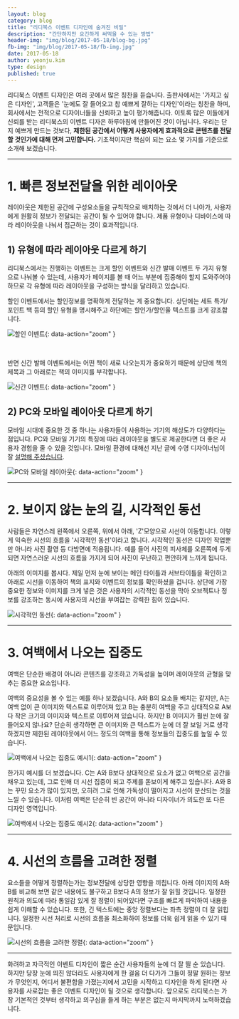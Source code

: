```yaml
---
layout: blog
category: blog
title: "리디북스 이벤트 디자인에 숨겨진 비밀"
description: "간단하지만 요긴하게 써먹을 수 있는 방법"
header-img: "img/blog/2017-05-18/blog-bg.jpg"
fb-img: "img/blog/2017-05-18/fb-img.jpg"
date: 2017-05-18
author: yeonju.kim
type: design
published: true
---
```


리디북스 이벤트 디자인은 여러 곳에서 많은 칭찬을 듣습니다. 출판사에서는 '가지고 싶은 디자인', 고객들은 '눈에도 잘 들어오고 참 예쁘게 잘하는 디자인'이라는 칭찬을 하며, 회사에서는 전적으로 디자이너들을 신뢰하고 높이 평가해줍니다. 이토록 많은 이들에게 신뢰를 받는 리디북스의 이벤트 디자은 하루아침에 만들어진 것이 아닙니다. 우리는 단지 예쁘게 만드는 것보다, **제한된 공간에서 어떻게 사용자에게 효과적으로 콘텐츠를 전달할 것인가에 대해 먼저 고민합니다.** 기초적이지만 핵심이 되는 요소 몇 가지를 기준으로 소개해 보겠습니다.

---

# 1. 빠른 정보전달을 위한 레이아웃

레이아웃은 제한된 공간에 구성요소들을 규칙적으로 배치하는 것에서 더 나아가, 사용자에게 원활히 정보가 전달되는 공간이 될 수 있어야 합니다. 제품 유형이나 디바이스에 따라 레이아웃을 나눠서 접근하는 것이 효과적입니다.

## 1) 유형에 따라 레이아웃 다르게 하기
리디북스에서는 진행하는 이벤트는 크게 할인 이벤트와 신간 발매 이벤트 두 가지 유형으로 나눠볼 수 있는데, 사용자가 페이지를 볼 때 어느 부분에 집중해야 할지 도와주어야 하므로 각 유형에 따라 레이아웃을 구성하는 방식을 달리하고 있습니다.

할인 이벤트에서는 할인정보를 명확하게 전달하는 게 중요합니다. 상단에는 세트 특가/포인트 백 등의 할인 유형을 명시해주고 하단에는 할인가/할인율 텍스트를 크게 강조합니다.

![할인 이벤트](/img/blog/2017-05-18/01.jpg){: data-action="zoom" }

<br>

반면 신간 발매 이벤트에서는 어떤 책이 새로 나오는지가 중요하기 때문에 상단에 책의 제목과 그 아래로는 책의 이미지를 부각합니다.

![신간 이벤트](/img/blog/2017-05-18/02.jpg){: data-action="zoom" }


## 2) PC와 모바일 레이아웃 다르게 하기
모바일 시대에 중요한 것 중 하나는 사용자들이 사용하는 기기의 해상도가 다양하다는 점입니다. PC와 모바일 기기의 특징에 따라 레이아웃을 별도로 제공한다면 더 좋은 사용자 경험을 줄 수 있을 것입니다. 모바일 환경에 대해선 지난 글에 수영 디자이너님이 잘 [설명해 주셨습니다](http://www.ridicorp.com/blog/2017/01/15/mobile-event/).

![PC와 모바일 레이아웃](/img/blog/2017-05-18/03.jpg){: data-action="zoom" }

---

# 2. 보이지 않는 눈의 길, 시각적인 동선

사람들은 자연스레 왼쪽에서 오른쪽, 위에서 아래, 'Z'모양으로 시선이 이동합니다. 이렇게 익숙한 시선의 흐름을 '시각적인 동선'이라고 합니다. 시각적인 동선은 디자인 작업뿐만 아니라 사진 촬영 등 다방면에 적용됩니다. 예를 들어 사진의 피사체를 오른쪽에 두게 되면 자연스러운 시선의 흐름을 가지게 되어 사진이 무난하고 편안하게 느끼게 됩니다.

아래의 이미지를 봅시다. 제일 먼저 눈에 보이는 메인 타이틀과 서브타이틀을 확인하고 아래로 시선을 이동하여 책의 표지와 이벤트의 정보를 확인하셨을 겁니다. 상단에 가장 중요한 정보와 이미지를 크게 넣은 것은 사용자의 시각적인 동선을 막아 오브젝트나 정보를 강조하는 동시에 사용자의 시선을 부여잡는 강력한 힘이 있습니다. 

![시각적인 동선](/img/blog/2017-05-18/04.jpg){: data-action="zoom" }

---

# 3. 여백에서 나오는 집중도

여백은 단순한 배경이 아니라 콘텐츠를 강조하고 가독성을 높이며 레이아웃의 균형을 맞추는 중요한 요소입니다.

여백의 중요성을 볼 수 있는 예를 하나 보겠습니다. A와 B의 요소들 배치는 같지만, A는 여백 없이 큰 이미지와 텍스트로 이루어져 있고 B는 충분히 여백을 주고 상대적으로 A보다 작은 크기의 이미지와 텍스트로 이루어져 있습니다. 하지만 B 이미지가 훨씬 눈에 잘 들어오지 않나요? 단순히 생각하면 큰 이미지와 큰 텍스트가 눈에 더 잘 보일 거로 생각하겠지만 제한된 레이아웃에서 어느 정도의 여백을 통해 정보들의 집중도를 높일 수 있습니다.

![여백에서 나오는 집중도 예시1](/img/blog/2017-05-18/05.jpg){: data-action="zoom" }

한가지 예시를 더 보겠습니다. C는 A와 B보다 상대적으로 요소가 없고 여백으로 공간을 채우고 있는데, 그로 인해 더 시선 집중이 되고 주제를 돋보이게 해주고 있습니다. A와 B는 꾸민 요소가 많이 있지만, 오히려 그로 인해 가독성이 떨어지고 시선이 분산되는 것을 느낄 수 있습니다. 이처럼 여백은 단순히 빈 공간이 아니라 디자이너가 의도한 또 다른 디자인 영역입니다.

![여백에서 나오는 집중도 예시2](/img/blog/2017-05-18/06.jpg){: data-action="zoom" }

---

# 4. 시선의 흐름을 고려한 정렬

요소들을 어떻게 정렬하는가는 정보전달에 상당한 영향을 끼칩니다. 아래 이미지의 A와 B를 비교해 보면 같은 내용에도 불구하고 B보다 A의 정보가 잘 읽힐 것입니다. 일정한 원칙과 의도에 따라 통일감 있게 잘 정렬이 되어있다면 구조를 빠르게 파악하여 내용을 쉽게 이해할 수 있습니다. 또한, 긴 텍스트에는 중앙 정렬보다는 좌측 정렬이 더 잘 읽힙니다. 일정한 시선 처리로 시선의 흐름을 최소화하여 정보를 더욱 쉽게 읽을 수 있기 때문입니다.

![시선의 흐름을 고려한 정렬](/img/blog/2017-05-18/07.jpg){: data-action="zoom" }

---

화려하고 자극적인 이벤트 디자인이 짧은 순간 사용자들의 눈에 더 잘 띌 순 있습니다. 하지만 당장 눈에 띄진 않더라도 사용자에게 한 걸음 더 다가가 그들이 정말 원하는 정보가 무엇인지, 어디서 불편함을 가졌는지에서 고민을 시작하고 디자인을 하게 된다면 사용자를 사로잡는 좋은 이벤트 디자인이 될 것으로 생각합니다. 앞으로도 리디북스는 가장 기본적인 것부터 생각하고 의구심을 들게 하는 부분은 없는지 마지막까지 노력하겠습니다.
